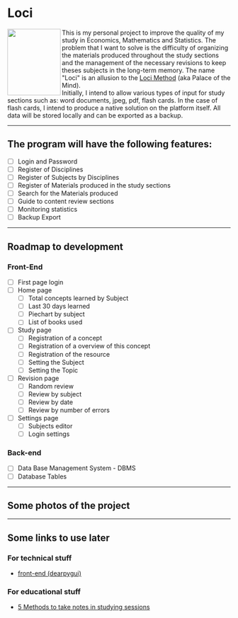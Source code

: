 # Loci

<img align="left" src="https://upload.wikimedia.org/wikipedia/commons/thumb/2/2f/%C5%BDusem_Castle_1863.jpg/433px-%C5%BDusem_Castle_1863.jpg" width="120" height="150" /> 

This is my personal project to improve the quality of my study in Economics, Mathematics and Statistics. The problem that I want to solve is the difficulty of organizing the materials produced throughout the study sections and the management of the necessary revisions to keep theses subjects in the long-term memory. The name "Loci" is an allusion to the [Loci Method](https://en.wikipedia.org/wiki/Method_of_loci) (aka Palace of the Mind). <br/>
Initially, I intend to allow various types of input for study sections such as: word documents, jpeg, pdf, flash cards. In the case of flash cards, I intend to produce a native solution on the platform itself. All data will be stored locally and can be exported as a backup.

---

## The program will have the following features:
- [ ] Login and Password
- [ ] Register of Disciplines
- [ ] Register of Subjects by Disciplines
- [ ] Register of Materials produced in the study sections
- [ ] Search for the Materials produced
- [ ] Guide to content review sections
- [ ] Monitoring statistics
- [ ] Backup Export 

---

## Roadmap to development
### Front-End
- [ ] First page login
- [ ] Home page
  - [ ] Total concepts learned by Subject
  - [ ] Last 30 days learned
  - [ ] Piechart by subject
  - [ ] List of books used
- [ ] Study page
  - [ ] Registration of a concept
  - [ ] Registration of a overview of this concept
  - [ ] Registration of the resource
  - [ ] Setting the Subject
  - [ ] Setting the Topic
- [ ] Revision page
  - [ ] Random review
  - [ ] Review by subject
  - [ ] Review by date
  - [ ] Review by number of errors
- [ ] Settings page
  - [ ] Subjects editor
  - [ ] Login settings

### Back-end
- [ ] Data Base Management System - DBMS
- [ ] Database Tables

---

## Some photos of the project


---

## Some links to use later
### For technical stuff
- [front-end (dearpygui)](https://github.com/hoffstadt/DearPyGui/wiki)

### For educational stuff
 - [5 Methods to take notes in studying sessions](https://www.oxfordlearning.com/5-effective-note-taking-methods/)